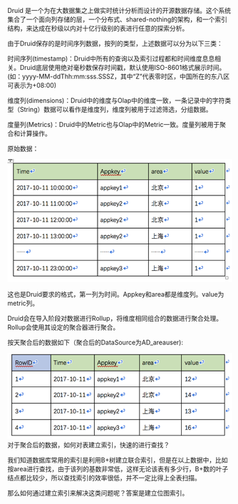 Druid 是一个为在大数据集之上做实时统计分析而设计的开源数据存储。这个系统集合了一个面向列存储的层，一个分布式、shared-nothing的架构，和一个索引结构，来达成在秒级以内对十亿行级别的表进行任意的探索分析。

由于Druid保存的是时间序列数据，按列的类型，上述数据可以分为以下三类：

时间序列\(timestamp\)：Druid中所有的查询以及索引过程都和时间维度息息相关。Druid底层使用绝对毫秒数保存时间戳，默认使用ISO-8601格式展示时间。\(如：yyyy-MM-ddThh:mm:sss.SSSZ，其中“Z”代表零时区，中国所在的东八区可表示为+08:00\)

维度列\(dimensions\)：Druid中的维度与Olap中的维度一致，一条记录中的字符类型（String）数据可以看作是维度列，维度列被用于过滤筛选，分组数据。

度量列\(Metrics\)：Druid中的Metric也与Olap中的Metric一致。度量列被用于聚合和计算操作。

原始数据：

![](/assets/原始数据.png)

这也是Druid要求的格式，第一列为时间。Appkey和area都是维度列。value为metric列。

Druid会在导入阶段对数据进行Rollup，将维度相同组合的数据进行聚合处理。Rollup会使用其设定的聚合器进行聚合。

按天聚合后的数据如下（聚合后的DataSource为AD\_areauser\):

![](/assets/聚合后的数据.png)对于聚合后的数据，如何对表建立索引，快速的进行查找？

我们知道数据库常用的索引是利用B+树建立联合索引，但是在以上数据中，比如按area进行查找，由于该列的基数非常低，这样无论该表有多少行，B+数的叶子结点都比较少，所以查找索引的效率很低，并不一定比得上全表扫描。

那么如何通过建立索引来解决这类问题呢？答案是建立位图索引。

 



